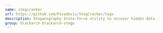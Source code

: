 ```yaml
---
name: stegcracker
url: https://github.com/Paradoxis/StegCracker/tags
description: Steganography brute-force utility to uncover hidden data inside files.
group: blackarch blackarch-stego
---
```

